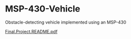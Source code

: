 # MSP-430-Vehicle
Obstacle-detecting vehicle implemented using an MSP-430

[Final.Project.README.pdf](https://github.com/user-attachments/files/16167175/Final.Project.README.pdf)
